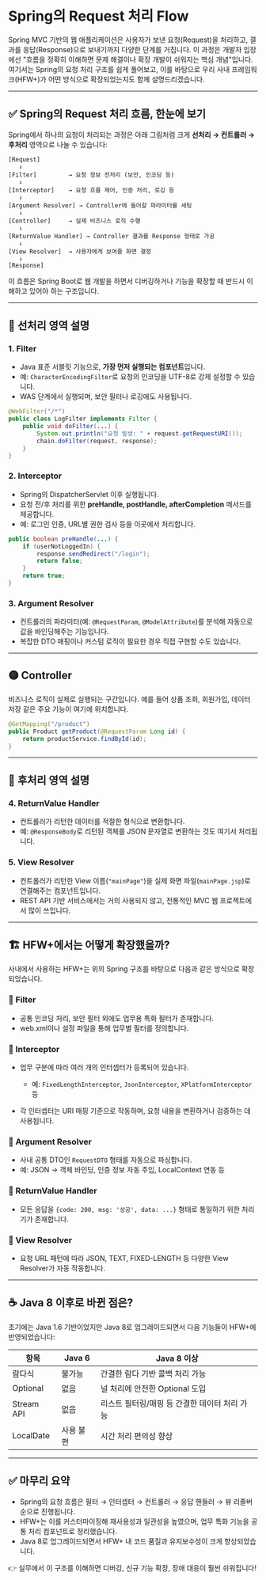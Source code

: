 # Spring의 Request 처리 Flow

Spring MVC 기반의 웹 애플리케이션은 사용자가 보낸 요청(Request)을 처리하고, 결과를 응답(Response)으로 보내기까지 다양한 단계를 거칩니다. 이 과정은 개발자 입장에선 "흐름을 정확히 이해하면 문제 해결이나 확장 개발이 쉬워지는 핵심 개념"입니다. 여기서는 Spring의 요청 처리 구조를 쉽게 풀어보고, 이를 바탕으로 우리 사내 프레임워크(HFW+)가 어떤 방식으로 확장되었는지도 함께 설명드리겠습니다.

---

## ✅ Spring의 Request 처리 흐름, 한눈에 보기

Spring에서 하나의 요청이 처리되는 과정은 아래 그림처럼 크게 **선처리 → 컨트롤러 → 후처리** 영역으로 나눌 수 있습니다:

```
[Request]
   ↓
[Filter]         → 요청 정보 전처리 (보안, 인코딩 등)
   ↓
[Interceptor]    → 요청 흐름 제어, 인증 처리, 로깅 등
   ↓
[Argument Resolver] → Controller에 들어갈 파라미터를 세팅
   ↓
[Controller]     → 실제 비즈니스 로직 수행
   ↓
[ReturnValue Handler] → Controller 결과를 Response 형태로 가공
   ↓
[View Resolver]  → 사용자에게 보여줄 화면 결정
   ↓
[Response]
```

이 흐름은 Spring Boot로 웹 개발을 하면서 디버깅하거나 기능을 확장할 때 반드시 이해하고 있어야 하는 구조입니다.

---

## 🔹 선처리 영역 설명

### 1. Filter

* Java 표준 서블릿 기능으로, **가장 먼저 실행되는 컴포넌트**입니다.
* 예: `CharacterEncodingFilter`로 요청의 인코딩을 UTF-8로 강제 설정할 수 있습니다.
* WAS 단계에서 실행되며, 보안 필터나 로깅에도 사용됩니다.

```java
@WebFilter("/*")
public class LogFilter implements Filter {
    public void doFilter(...) {
        System.out.println("요청 발생: " + request.getRequestURI());
        chain.doFilter(request, response);
    }
}
```

### 2. Interceptor

* Spring의 DispatcherServlet 이후 실행됩니다.
* 요청 전/후 처리를 위한 **preHandle, postHandle, afterCompletion** 메서드를 제공합니다.
* 예: 로그인 인증, URL별 권한 검사 등을 이곳에서 처리합니다.

```java
public boolean preHandle(...) {
    if (userNotLoggedIn) {
        response.sendRedirect("/login");
        return false;
    }
    return true;
}
```

### 3. Argument Resolver

* 컨트롤러의 파라미터(예: `@RequestParam`, `@ModelAttribute`)를 분석해 자동으로 값을 바인딩해주는 기능입니다.
* 복잡한 DTO 매핑이나 커스텀 로직이 필요한 경우 직접 구현할 수도 있습니다.

---

## 🟡 Controller

비즈니스 로직이 실제로 실행되는 구간입니다. 예를 들어 상품 조회, 회원가입, 데이터 저장 같은 주요 기능이 여기에 위치합니다.

```java
@GetMapping("/product")
public Product getProduct(@RequestParam Long id) {
    return productService.findById(id);
}
```

---

## 🔻 후처리 영역 설명

### 4. ReturnValue Handler

* 컨트롤러가 리턴한 데이터를 적절한 형식으로 변환합니다.
* 예: `@ResponseBody`로 리턴된 객체를 JSON 문자열로 변환하는 것도 여기서 처리됩니다.

### 5. View Resolver

* 컨트롤러가 리턴한 View 이름(`"mainPage"`)을 실제 화면 파일(`mainPage.jsp`)로 연결해주는 컴포넌트입니다.
* REST API 기반 서비스에서는 거의 사용되지 않고, 전통적인 MVC 웹 프로젝트에서 많이 쓰입니다.

---

## 🏗️ HFW+에서는 어떻게 확장했을까?

사내에서 사용하는 HFW+는 위의 Spring 구조를 바탕으로 다음과 같은 방식으로 확장되었습니다.

### 📌 Filter

* 공통 인코딩 처리, 보안 필터 외에도 업무용 특화 필터가 존재합니다.
* web.xml이나 설정 파일을 통해 업무별 필터를 정의합니다.

### 📌 Interceptor

* 업무 구분에 따라 여러 개의 인터셉터가 등록되어 있습니다.

  * 예: `FixedLengthInterceptor`, `JsonInterceptor`, `XPlatformInterceptor` 등
* 각 인터셉터는 URI 매핑 기준으로 작동하며, 요청 내용을 변환하거나 검증하는 데 사용됩니다.

### 📌 Argument Resolver

* 사내 공통 DTO인 `RequestDTO` 형태를 자동으로 파싱합니다.
* 예: JSON → 객체 바인딩, 인증 정보 자동 주입, LocalContext 연동 등

### 📌 ReturnValue Handler

* 모든 응답을 `{code: 200, msg: '성공', data: ...}` 형태로 통일하기 위한 처리기가 존재합니다.

### 📌 View Resolver

* 요청 URL 패턴에 따라 JSON, TEXT, FIXED-LENGTH 등 다양한 View Resolver가 자동 작동합니다.

---

## ☕ Java 8 이후로 바뀐 점은?

초기에는 Java 1.6 기반이었지만 Java 8로 업그레이드되면서 다음 기능들이 HFW+에 반영되었습니다:

| 항목         | Java 6 | Java 8 이상                  |
| ---------- | ------ | -------------------------- |
| 람다식        | 불가능    | 간결한 람다 기반 콜백 처리 가능         |
| Optional   | 없음     | 널 처리에 안전한 Optional 도입      |
| Stream API | 없음     | 리스트 필터링/매핑 등 간결한 데이터 처리 가능 |
| LocalDate  | 사용 불편  | 시간 처리 편의성 향상               |

---

## ✅ 마무리 요약

* Spring의 요청 흐름은 필터 → 인터셉터 → 컨트롤러 → 응답 핸들러 → 뷰 리졸버 순으로 진행됩니다.
* HFW+는 이를 커스터마이징해 재사용성과 일관성을 높였으며, 업무 특화 기능을 공통 처리 컴포넌트로 정리했습니다.
* Java 8로 업그레이드되면서 HFW+ 내 코드 품질과 유지보수성이 크게 향상되었습니다.

👉 실무에서 이 구조를 이해하면 디버깅, 신규 기능 확장, 장애 대응이 훨씬 쉬워집니다!
